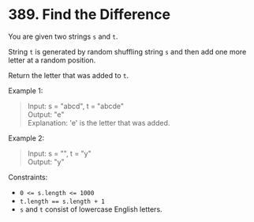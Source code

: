 # 389. Find the Difference

You are given two strings `s` and `t`.

String `t` is generated by random shuffling string `s` and then add one more letter at a random position.

Return the letter that was added to `t`.

Example 1:
> Input: s = "abcd", t = "abcde"  
Output: "e"  
Explanation: 'e' is the letter that was added.

Example 2:
> Input: s = "", t = "y"  
Output: "y"

Constraints:
* `0 <= s.length <= 1000`
* `t.length == s.length + 1`
* `s` and `t` consist of lowercase English letters.
